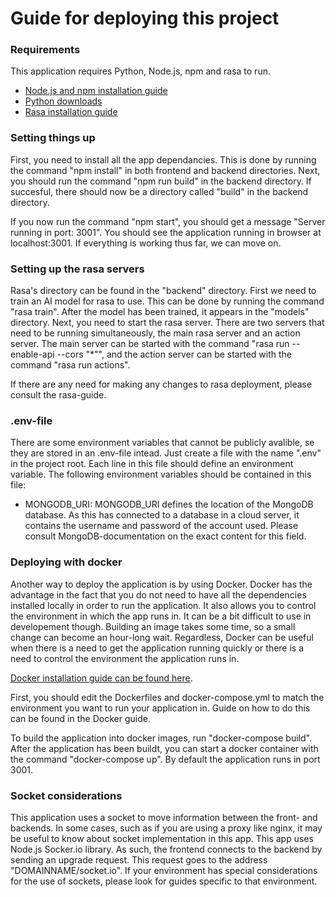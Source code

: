 # Guide for deploying this project

### Requirements

This application requires Python, Node.js, npm and rasa to run.

 - [Node.js and npm installation guide](https://docs.npmjs.com/downloading-and-installing-node-js-and-npm)
 - [Python downloads](https://www.python.org/downloads)
 - [Rasa installation guide](https://rasa.com/docs/rasa/installation)

### Setting things up

First, you need to install all the app dependancies. This is done by running the command "npm install" in both frontend and backend directories.
Next, you should run the command "npm run build" in the backend directory. If succesful, there should now be a directory called "build" in the backend directory.

If you now run the command "npm start", you should get a message "Server running in port: 3001". You should see the application running in browser at localhost:3001.
If everything is working thus far, we can move on.

### Setting up the rasa servers

Rasa's directory can be found in the "backend" directory. First we need to train an AI model for rasa to use. This can be done by running the command "rasa train". After the model has been trained, it appears in the "models" directory.
Next, you need to start the rasa server. There are two servers that need to be running simultaneously, the main rasa server and an action server. The main server can be started with the command "rasa run --enable-api --cors "*"", and the action server can be started with the command "rasa run actions".

If there are any need for making any changes to rasa deployment, please consult the rasa-guide.


### .env-file

There are some environment variables that cannot be publicly avalible, se they are stored in an .env-file intead. Just create a file with the name ".env" in the project root. Each line in this file should define an environment variable. The following environment variables should be contained in this file:

 - MONGODB_URI: MONGODB_URI defines the location of the MongoDB database. As this has connected to a database in a cloud server, it contains the username and password of the account used. Please consult MongoDB-documentation on the exact content for this field.


### Deploying with docker

Another way to deploy the application is by using Docker. Docker has the advantage in the fact that you do not need to have all the dependencies installed locally in order to run the application. It also allows you to control the environment in which the app runs in. 
It can be a bit difficult to use in developement though. Building an image takes some time, so a small change can become an hour-long wait. Regardless, Docker can be useful when there is a need to get the application running quickly or there is a need to control the environment the application runs in.

[Docker installation guide can be found here](https://docs.docker.com/engine/install/#desktop). 

First, you should edit the Dockerfiles and docker-compose.yml to match the environment you want to run your application in. Guide on how to do this can be found in the Docker guide.

To build the application into docker images, run "docker-compose build". After the application has been buildt, you can start a docker container with the command "docker-compose up".
By default the application runs in port 3001.

### Socket considerations

This application uses a socket to move information between the front- and backends. In some cases, such as if you are using a proxy like nginx, it may be useful to know about socket implementation in this app.
This app uses Node.js Socker.io library. As such, the frontend connects to the backend by sending an upgrade request. This request goes to the address "DOMAINNAME/socket.io". 
If your environment has special considerations for the use of sockets, please look for guides specific to that environment.
